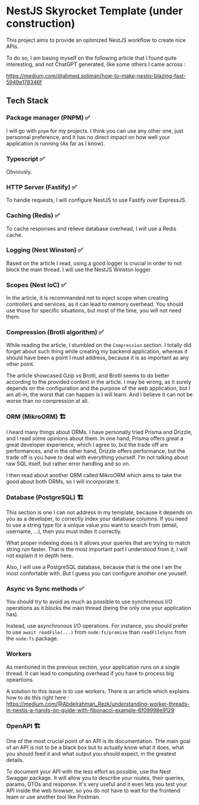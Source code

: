 # NestJS Skyrocket Template (under construction)

This project aims to provide an optimized NestJS workflow to create nice APIs.

To do so, I am basing myself on the following article that I found quite
interesting, and not ChatGPT generated, like some others I came across :

https://medium.com/@ahmed.soliman/how-to-make-nestjs-blazing-fast-5949e178346f

## Tech Stack

### Package manager (PNPM) ✅

I will go with `pnpm` for my projects. I think you can use any other one, just
personnal preference, and it has no direct impact on how well your application
is running (As far as I know).

### Typescript ✅

Obviously.

### HTTP Server (Fastify) ✅

To handle requests, I will configure NestJS to use Fastify over ExpressJS.

### Caching (Redis) ✅

To cache responses and relieve database overhead, I will use a Redis cache.

### Logging (Nest Winston) ✅

Based on the article I read, using a good logger is crucial in order to not
block the main thread. I will use the NestJS Winston logger.

### Scopes (Nest IoC) ✅

In the article, it is recommanded not to inject scope when creating controllers
and services, as it can lead to memory overhead. You should use those for
specific situations, but most of the time, you will not need them.

### Compression (Brotli algorithm) ✅

While reading the article, I stumbled on the `Compression` section. I totally
did forget about such thing while creating my backend application, whereas it
should have been a point I must address, because it is as important as any
other point.

The article showcased Gzip vs Brotli, and Brotli seems to do better according
to the provided context in the article. I may be wrong, as it surely depends on
the configuration and the purpose of the web application, but I am all-in, the
worst that can happen is I will learn. And I believe it can not be worse than
no compression at all.

### ORM (MikroORM) 🏗️

I heard many things about ORMs. I have personally tried Prisma and Drizzle, and
I read some opinions about them. In one hand, Prisma offers great a great
developer experience, which I agree to, but the trade off are performances, and
in the other hand, Drizzle offers performance, but the trade off is you have to
deal with everything yourself. I'm not talking about raw SQL itself, but rather
error handling and so on.

I then read about another ORM called MikroORM which aims to take the good about
both ORMs, so I will incorporate it.

### Database (PostgreSQL) 🏗️

This section is one I can not address in my template, because it depends on you
as a developer, to correctly index your database columns. If you need to use a
string type for a unique value you want to search from (email, username, ...),
then you must index it correctly.

What proper indexing does is it allows your queries that are trying to match
string run faster. That is the most important part I understood from it, I will
not explain it in depth here.

Also, I will use a PostgreSQL database, because that is the one I am the most
confortable with. But I guess you can configure another one youself.

### Async vs Sync methods ✅

You should try to avoid as much as possible to use synchronous I/O operations
as it blocks the main thread (being the only one your application has).

Instead, use asynchronous I/O operations. For instance, you should prefer to
use `await readFile(...)` from `node:fs/promise` than `readFileSync` from the
`node:fs` package.

### Workers

As mentioned in the previous section, your application runs on a single thread.
It can lead to computing overhead if you have to process big opeartions.

A solution to this issue is to use workers. There is an article which explains
how to do this right here :
https://medium.com/@Abdelrahman_Rezk/understanding-worker-threads-in-nestjs-a-hands-on-guide-with-fibonacci-example-6f09998e9129

### OpenAPI 🏗️

One of the most crucial point of an API is its documentation. THe main goal of
an API is not to be a black box but to actually know what it does, what you
should feed it and what output you should expect, in the greatest details.

To document your API with the less effort as possible, use the Nest Swagger
package. It will allow you to describe your routes, their queries, params, DTOs
and response. It's very useful and it even lets you test your API inside the
web browser, so you do not have to wait for the frontend team or use another
tool like Postman.
